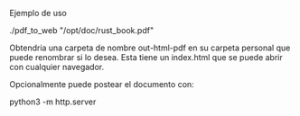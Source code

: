 Ejemplo de uso

./pdf_to_web "/opt/doc/rust_book.pdf"

Obtendria una carpeta de nombre out-html-pdf en su carpeta personal que puede renombrar si lo desea.
Esta tiene un index.html que se puede abrir con cualquier navegador.

Opcionalmente puede postear el documento con:

python3 -m http.server 
